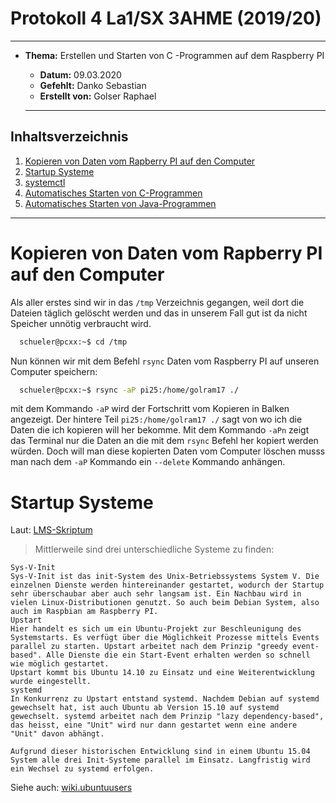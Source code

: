 # Protokoll 4 La1/SX 3AHME (2019/20)

-------------------------

* **Thema:** Erstellen und Starten von C -Programmen auf dem Raspberry PI
  * **Datum:** 09.03.2020
  * **Gefehlt:** Danko Sebastian
  * **Erstellt von:** Golser Raphael
  
  -------------------------------------------------------
  
## Inhaltsverzeichnis

1. [Kopieren von Daten vom Rapberry PI auf den Computer](#kopieren-von-daten-vom-raspberry-pi-auf-den-computer)
2. [Startup Systeme](#startup-systeme)
2. [systemctl](#systemctl)
3. [Automatisches Starten von C-Programmen](#automatisches-starten-von-c-programmen)
4. [Automatisches Starten von Java-Programmen](#automatisches-starten-von-java-programmen)

----------------------------------------------------------

# Kopieren von Daten vom Rapberry PI auf den Computer

Als aller erstes sind wir in das ````/tmp```` Verzeichnis gegangen, weil dort die Dateien täglich gelöscht werden und das in unserem Fall gut ist da nicht Speicher unnötig verbraucht wird.
````bash
  schueler@pcxx:~$ cd /tmp
  ````
Nun können wir mit dem Befehl ````rsync```` Daten vom Raspberry PI auf unseren Computer speichern:
````bash
  schueler@pcxx:~$ rsync -aP pi25:/home/golram17 ./
  ````
  mit dem Kommando ````-aP```` wird der Fortschritt vom Kopieren in Balken angezeigt. Der hintere Teil ````pi25:/home/golram17 ./```` sagt von wo ich die Daten die ich kopieren will her bekomme.
  Mit dem Kommando ````-aPn```` zeigt das Terminal nur die Daten an die mit dem ````rsync```` Befehl her kopiert werden würden. Doch will man diese kopierten Daten vom Computer löschen musss man nach dem ````-aP```` Kommando ein ````--delete```` Kommando anhängen.
  
  # Startup Systeme
  Laut: [LMS-Skriptum](https://lms.at/dotlrn/classes/informatik/610437.3AHME_LA1SX.19_20/xolrn/9F2714A93B69A.symlink?resource_id=0-420357452&m=view#155470713)
  > Mittlerweile sind drei unterschiedliche Systeme zu finden:

    Sys-V-Init
    Sys-V-Init ist das init-System des Unix-Betriebssystems System V. Die einzelnen Dienste werden hintereinander gestartet, wodurch der Startup sehr überschaubar aber auch sehr langsam ist. Ein Nachbau wird in vielen Linux-Distributionen genutzt. So auch beim Debian System, also auch im Raspbian am Raspberry PI.
    Upstart
    Hier handelt es sich um ein Ubuntu-Projekt zur Beschleunigung des Systemstarts. Es verfügt über die Möglichkeit Prozesse mittels Events parallel zu starten. Upstart arbeitet nach dem Prinzip "greedy event-based". Alle Dienste die ein Start-Event erhalten werden so schnell wie möglich gestartet.
    Upstart kommt bis Ubuntu 14.10 zu Einsatz und eine Weiterentwicklung wurde eingestellt.
    systemd
    In Konkurrenz zu Upstart entstand systemd. Nachdem Debian auf systemd gewechselt hat, ist auch Ubuntu ab Version 15.10 auf systemd gewechselt. systemd arbeitet nach dem Prinzip "lazy dependency-based", das heisst, eine "Unit" wird nur dann gestartet wenn eine andere "Unit" davon abhängt.

    Aufgrund dieser historischen Entwicklung sind in einem Ubuntu 15.04 System alle drei Init-Systeme parallel im Einsatz. Langfristig wird ein Wechsel zu systemd erfolgen.
   Siehe auch: [wiki.ubuntuusers](https://wiki.ubuntuusers.de/Dienste/)
  
